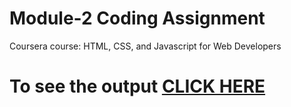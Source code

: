 

# Module-2 Coding Assignment

Coursera course: HTML, CSS, and Javascript for Web Developers

# To see the output [CLICK HERE](https://Karthik058.github.io/Coursera-HTML-CSS-and-JavaScript-for-Web-Developers/Assignments/module-2/index.html)

